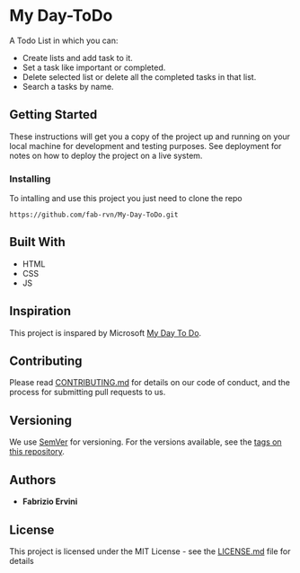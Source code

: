 # My Day-ToDo

A Todo List in which you can:
* Create lists and add task to it.
* Set a task like important or completed.
* Delete selected list or delete all the completed tasks in that list.
* Search a tasks by name.

## Getting Started

These instructions will get you a copy of the project up and running on your local machine for development and testing purposes. See deployment for notes on how to deploy the project on a live system.

### Installing

To intalling and use this project you just need to clone the repo

```
https://github.com/fab-rvn/My-Day-ToDo.git
```

## Built With

* HTML
* CSS
* JS

## Inspiration

This project is inspared by Microsoft [My Day To Do](https://to-do.live.com/tasks/myday).

## Contributing

Please read [CONTRIBUTING.md](https://gist.github.com/PurpleBooth/b24679402957c63ec426) for details on our code of conduct, and the process for submitting pull requests to us.

## Versioning

We use [SemVer](http://semver.org/) for versioning. For the versions available, see the [tags on this repository](https://github.com/your/project/tags).

## Authors

* **Fabrizio Ervini** 

## License

This project is licensed under the MIT License - see the [LICENSE.md](LICENSE.md) file for details
